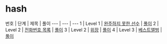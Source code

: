 # hash

번호 | 단계 | 제목 | 풀이
--- | --- | ---
1 | Level 1 | [완주하지 못한 선수](https://programmers.co.kr/learn/courses/30/lessons/42576) | [풀이](https://github.com/well-well-study/jobata-algorithm/blob/master/problem-kit/hash/%EC%99%84%EC%A3%BC%ED%95%98%EC%A7%80%20%EB%AA%BB%ED%95%9C%20%EC%84%A0%EC%88%98.md)
2 | Level 2 | [전화번호 목록](https://programmers.co.kr/learn/courses/30/lessons/42577) | [풀이](https://github.com/well-well-study/jobata-algorithm/blob/master/problem-kit/hash/%EC%A0%84%ED%99%94%EB%B2%88%ED%98%B8%20%EB%AA%A9%EB%A1%9D.md)
3 | Level 2 | [위장](https://programmers.co.kr/learn/courses/30/lessons/42578) | [풀이](https://github.com/well-well-study/jobata-algorithm/blob/master/problem-kit/hash/%EC%9C%84%EC%9E%A5.md)
4 | Level 3 | [베스트앨범](https://programmers.co.kr/learn/courses/30/lessons/42579) | [풀이](https://github.com/well-well-study/jobata-algorithm/blob/master/problem-kit/hash/%EB%B2%A0%EC%8A%A4%ED%8A%B8%EC%95%A8%EB%B2%94.md)
